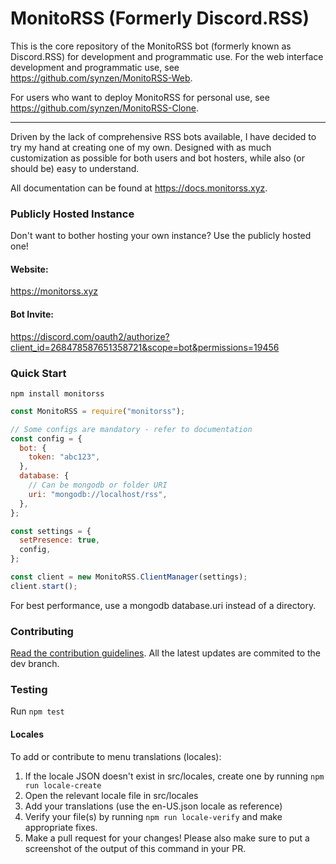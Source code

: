 # MonitoRSS (Formerly Discord.RSS)

This is the core repository of the MonitoRSS bot (formerly known as Discord.RSS) for development and programmatic use. For the web interface development and programmatic use, see https://github.com/synzen/MonitoRSS-Web.

For users who want to deploy MonitoRSS for personal use, see https://github.com/synzen/MonitoRSS-Clone.

---

Driven by the lack of comprehensive RSS bots available, I have decided to try my hand at creating one of my own. Designed with as much customization as possible for both users and bot hosters, while also (or should be) easy to understand.

All documentation can be found at https://docs.monitorss.xyz.

### Publicly Hosted Instance

Don't want to bother hosting your own instance? Use the publicly hosted one!

#### Website:

https://monitorss.xyz

#### Bot Invite:

https://discord.com/oauth2/authorize?client_id=268478587651358721&scope=bot&permissions=19456

### Quick Start

```
npm install monitorss
```

```js
const MonitoRSS = require("monitorss");

// Some configs are mandatory - refer to documentation
const config = {
  bot: {
    token: "abc123",
  },
  database: {
    // Can be mongodb or folder URI
    uri: "mongodb://localhost/rss",
  },
};

const settings = {
  setPresence: true,
  config,
};

const client = new MonitoRSS.ClientManager(settings);
client.start();
```

For best performance, use a mongodb database.uri instead of a directory.

### Contributing

[Read the contribution guidelines](https://github.com/synzen/MonitoRSS/blob/master/CONTRIBUTING.md). All the latest updates are commited to the dev branch.

### Testing

Run `npm test`

#### Locales

To add or contribute to menu translations (locales):

1. If the locale JSON doesn't exist in src/locales, create one by running `npm run locale-create`
2. Open the relevant locale file in src/locales
3. Add your translations (use the en-US.json locale as reference)
4. Verify your file(s) by running `npm run locale-verify` and make appropriate fixes.
5. Make a pull request for your changes! Please also make sure to put a screenshot of the output of this command in your PR.
